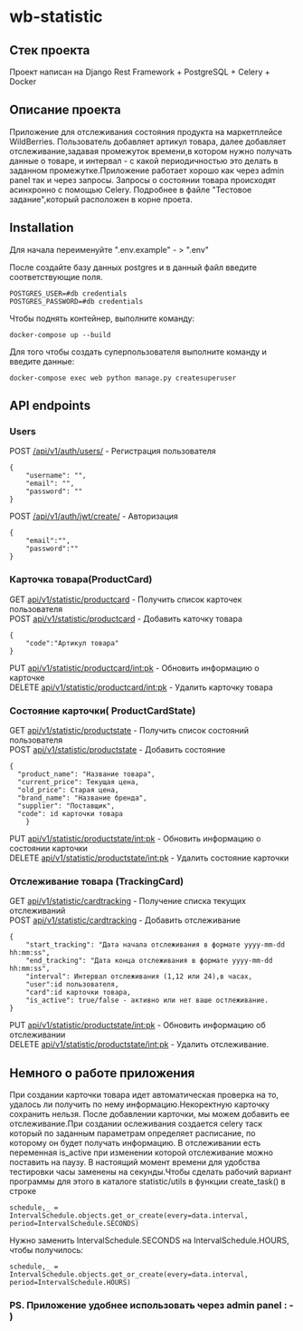 # wb-statistic
## Стек проекта
Проект написан на Django Rest Framework + PostgreSQL + Celery + Docker

## Описание проекта
Приложение для отслеживания состояния продукта на маркетплейсе WildBerries.
Пользователь добавляет артикул товара, далее добавляет отслеживание,задавая промежуток времени,в котором нужно получать данные о товаре, 
и интервал - с какой периодичностью это делать в заданном промежутке.Приложение работает хорошо как через admin panel так и через запросы.
Запросы о состоянии товара происходят асинхронно с помощью Celery.
Подробнее в файле "Тестовое задание",который расположен в корне проета.

## Installation

Для начала переименуйте  ".env.example"  - > ".env" 

После создайте базу данных postgres и в данный файл введите соответствующие поля.
```
POSTGRES_USER=#db credentials
POSTGRES_PASSWORD=#db credentials
```
Чтобы поднять контейнер, выполните команду:
```
docker-compose up --build
```

Для того чтобы создать суперпользователя выполните команду и введите данные:

```
docker-compose exec web python manage.py createsuperuser
```

## API endpoints
### Users

POST [/api/v1/auth/users/]() - Регистрация пользователя
```
{
    "username": "",
    "email": "",
    "password": ""
}
```
POST [/api/v1/auth/jwt/create/]() - Авторизация
```
{
    "email":"",
    "password":""
}
```
### Карточка товара(ProductCard)

 GET [api/v1/statistic/productcard]() - Получить список карточек пользователя\
 POST [api/v1/statistic/productcard]() - Добавить каточку товара
```
{
    "code":"Артикул товара"
}
```

PUT [api/v1/statistic/productcard/<int:pk>]() - Обновить информацию о карточке\
DELETE [api/v1/statistic/productcard/<int:pk>]() - Удалить карточку товара

### Состояние карточки( ProductCardState)

 GET [api/v1/statistic/productstate]() - Получить список состояний пользователя\
 POST [api/v1/statistic/productstate]() - Добавить состояние
```
{
  "product_name": "Название товара",
  "current_price": Текущая цена,
  "old_price": Старая цена,
  "brand_name": "Название бренда",
  "supplier": "Поставщик",
  "code": id карточки товара
    }
```

PUT [api/v1/statistic/productstate/<int:pk>]() - Обновить информацию о состоянии карточки\
DELETE [api/v1/statistic/productstate/<int:pk>]() - Удалить состояние карточки

### Отслеживание товара (TrackingCard)

 GET [api/v1/statistic/cardtracking]() - Получение списка текущих отслеживаний\
 POST [api/v1/statistic/cardtracking]() - Добавить отслеживание
```
{   
    "start_tracking": "Дата начала отслеживания в формате yyyy-mm-dd hh:mm:ss", 
    "end_tracking": "Дата конца отслеживания в формате yyyy-mm-dd hh:mm:ss",
    "interval": Интервал отслеживания (1,12 или 24),в часах,
    "user":id пользователя,
    "card":id карточки товара,
    "is_active": true/false - активно или нет ваше остлеживание.
}
```

PUT [api/v1/statistic/productstate/<int:pk>]() - Обновить информацию об отслеживании\
DELETE [api/v1/statistic/productstate/<int:pk>]() - Удалить отслеживание.

## Немного о работе приложения
При создании карточки товара идет автоматическая проверка на то, удалось ли получить по нему информацию.Некоректную карточку сохранить нельзя.
После добавлении карточки, мы можем добавить ее отслеживание.При создании ослеживания создается celery таск который по заданным параметрам определяет 
расписание, по которому он будет получать информацию. В отслеживании есть переменная is_active при изменении которой отслеживание можно поставить на паузу.
В настоящий момент времени для удобства тестировки часы заменены на секунды.Чтобы сделать рабочий вариант программы для этого в каталоге statistic/utils в функции create_task()
в строке 
```
schedule,_ = IntervalSchedule.objects.get_or_create(every=data.interval, period=IntervalSchedule.SECONDS)
```

Нужно заменить IntervalSchedule.SECONDS на IntervalSchedule.HOURS, чтобы получилось:

```
schedule,_ = IntervalSchedule.objects.get_or_create(every=data.interval, period=IntervalSchedule.HOURS)
```
### PS. Приложение удобнее использовать через admin panel : - )
